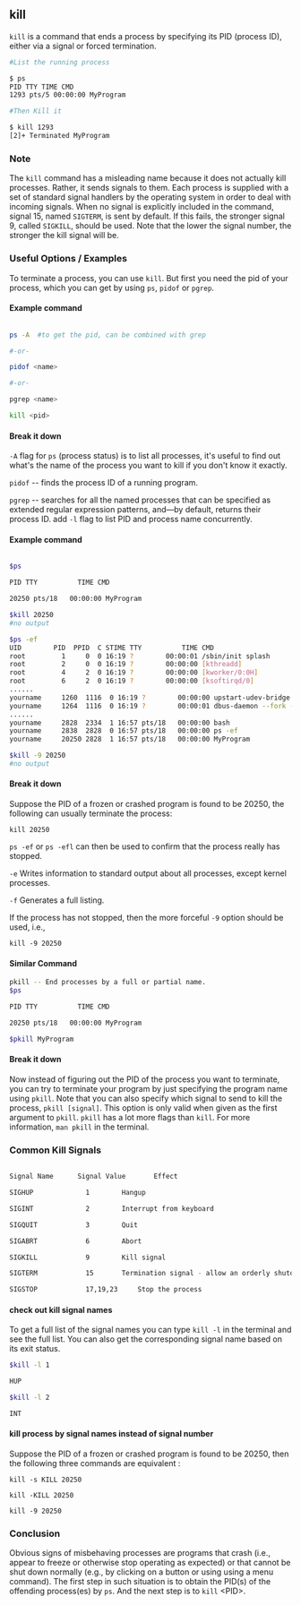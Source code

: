 ---
---

kill
--
`kill` is a command that ends a process by specifying its PID (process ID), either via a signal or forced termination. 
<!-- one line explanation would go here -->

<!-- minimal example -->
~~~ bash
#List the running process

$ ps
PID TTY TIME CMD
1293 pts/5 00:00:00 MyProgram

#Then Kill it

$ kill 1293
[2]+ Terminated MyProgram
~~~

<!--more-->

### Note

The `kill` command has a misleading name because it does not actually kill processes. Rather, it sends signals to them. Each process is supplied with a set of standard signal handlers by the operating system in order to deal with incoming signals. When no signal is explicitly included in the command, signal 15, named `SIGTERM`, is sent by default. If this fails, the stronger signal 9, called `SIGKILL`, should be used. Note that the lower the signal number, the stronger the kill signal will be.



### Useful Options / Examples

To terminate a process, you can use `kill`. But first you need the pid of your process, which you can get by using `ps`, `pidof` or `pgrep`.

#### Example command

~~~bash

ps -A  #to get the pid, can be combined with grep

#-or-

pidof <name>

#-or-

pgrep <name>

kill <pid>

~~~

#### Break it down

`-A` flag for `ps` (process status) is to list all processes, it's useful to find out what's the name of the process you want to kill if you don't know it exactly.

`pidof` -- finds the process ID of a running program.

`pgrep` -- searches for all the named processes that can be specified as extended regular expression 
patterns, and—by default, returns their process ID. add `-l` flag to list PID and process name concurrently.

#### Example command

~~~bash

$ps

PID TTY          TIME CMD

20250 pts/18   00:00:00 MyProgram

$kill 20250
#no output

$ps -ef
UID        PID  PPID  C STIME TTY          TIME CMD
root         1     0  0 16:19 ?        00:00:01 /sbin/init splash
root         2     0  0 16:19 ?        00:00:00 [kthreadd]
root         4     2  0 16:19 ?        00:00:00 [kworker/0:0H]
root         6     2  0 16:19 ?        00:00:00 [ksoftirqd/0]
......
yourname     1260  1116  0 16:19 ?        00:00:00 upstart-udev-bridge --daemon --u
yourname     1264  1116  0 16:19 ?        00:00:01 dbus-daemon --fork --session --a
......
yourname     2828  2334  1 16:57 pts/18   00:00:00 bash
yourname     2838  2828  0 16:57 pts/18   00:00:00 ps -ef
yourname     20250 2828  1 16:57 pts/18   00:00:00 MyProgram

$kill -9 20250
#no output

~~~

#### Break it down

Suppose the PID of a frozen or crashed program is found to be 20250, the following can usually terminate the process:

`kill 20250`

`ps -ef` or `ps -efl` can then be used to confirm that the process really has stopped.

`-e` Writes information to standard output about all processes, except kernel
processes.

`-f` Generates a full listing.

If the process has not stopped, then the more forceful `-9` option should be used, i.e.,

`kill -9 20250`

#### Similar Command

~~~bash
pkill -- End processes by a full or partial name.
$ps

PID TTY          TIME CMD

20250 pts/18   00:00:00 MyProgram

$pkill MyProgram
~~~

#### Break it down

Now instead of figuring out the PID of the process you want to terminate, you can try to terminate your program by just specifying the program name using `pkill`. Note that you can also specify which signal to send to kill the process, `pkill [signal]`. This option is only valid when given as the first argument to `pkill`. `pkill` has a lot more flags than `kill`. For more information, `man pkill` in the terminal.

### Common Kill Signals

~~~bash

Signal Name      Signal Value       Effect

SIGHUP		       1	    Hangup

SIGINT		       2	    Interrupt from keyboard

SIGQUIT		       3	    Quit

SIGABRT		       6	    Abort

SIGKILL		       9	    Kill signal

SIGTERM		       15	    Termination signal - allow an orderly shutdown

SIGSTOP		       17,19,23	    Stop the process

~~~

#### check out kill signal names

To get a full list of the signal names you can type `kill -l` in the terminal and see the full list. You can also get the corresponding signal name based on its exit status.

~~~bash
$kill -l 1

HUP

$kill -l 2

INT

~~~

#### kill process by signal names instead of signal number
Suppose the PID of a frozen or crashed program is found to be 20250, then the following three commands are equivalent :

`kill -s KILL 20250`

`kill -KILL 20250`

`kill -9 20250` 

### Conclusion

Obvious signs of misbehaving processes are programs that crash (i.e., appear to freeze or otherwise stop operating as expected) or that cannot be shut down normally (e.g., by clicking on a button or using using a menu command). The first step in such situation is to obtain the PID(s) of the offending process(es) by `ps`. And the next step is to `kill` \<PID\>. 
